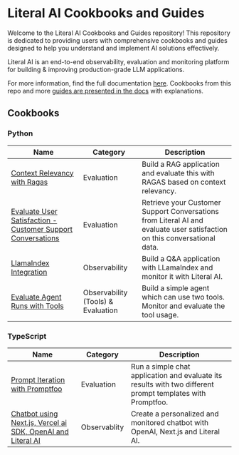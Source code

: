 # Literal AI Cookbooks and Guides

Welcome to the Literal AI Cookbooks and Guides repository! This repository is dedicated to providing users with comprehensive cookbooks and guides designed to help you understand and implement AI solutions effectively.

Literal AI is an end-to-end observability, evaluation and monitoring platform for building & improving production-grade LLM applications.

For more information, find the full documentation [here](https://docs.getliteral.ai/). Cookbooks from this repo and more [guides are presented in the docs](https://docs.getliteral.ai/guides) with explanations.

## Cookbooks

### Python
| Name | Category | Description| 
| --- | --- | --- |
| [Context Relevancy with Ragas](/python/context-relevancy-ragas/) | Evaluation | Build a RAG application and evaluate this with RAGAS based on context relevancy.
| [Evaluate User Satisfaction - Customer Support Conversations](/python/evaluate-user-satisfaction/) | Evaluation | Retrieve your Customer Support Conversations from Literal AI and evaluate user satisfaction on this conversational data.
| [LlamaIndex Integration](/python/llamaindex-integration/) | Observability | Build a Q&A application with LLamaIndex and monitor it with Literal AI.
| [Evaluate Agent Runs with Tools](/python/evaluate-agent-runs/) | Observability (Tools) & Evaluation | Build a simple agent which can use two tools. Monitor and evaluate the tool usage.

### TypeScript
| Name | Category | Description| 
| --- | --- | --- |
| [Prompt Iteration with Promptfoo](/typescript/prompt-iteration-promptfoo/) | Evaluation | Run a simple chat application and evaluate its results with two different prompt templates with Promptfoo.
| [Chatbot using Next.js, Vercel ai SDK, OpenAI and Literal AI](/typescript/chatbot-vercel-ai-sdk-openai/) | Observablity | Create a personalized and monitored chatbot with OpenAI, Next.js and Literal AI.